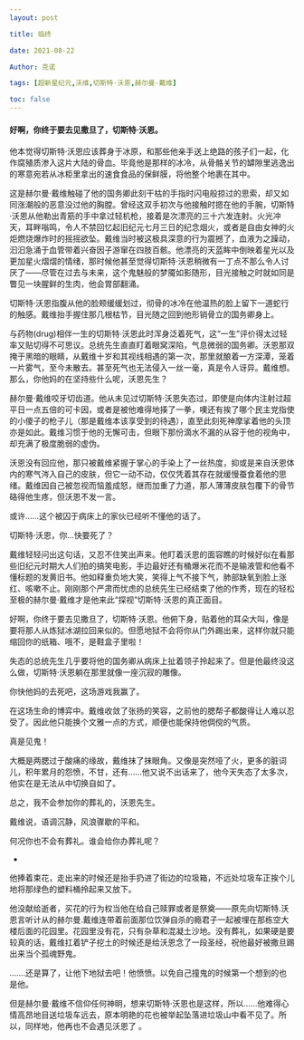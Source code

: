 ```yaml
---
layout: post

title: 临终 

date: 2021-08-22

Author: 克诺

tags: [超新星纪元,沃维,切斯特·沃恩,赫尔曼·戴维]

toc: false
---
```

#### 好啊，你终于要去见撒旦了，切斯特·沃恩。

他本觉得切斯特·沃恩应该葬身于冰原，和那些他亲手送上绝路的孩子们一起，化作腐殖质渗入这片大陆的骨血。毕竟他是那样的冰冷，从骨骼关节的罅隙里逃逸出的寒意宛若从冰柜里拿出的速食食品的保鲜膜，将他整个地裹在其中。

这是赫尔曼·戴维触碰了他的国务卿此刻干枯的手指时闪电般掠过的思索，却又如同涨潮般的恶意没过他的胸膛。曾经这双手初次与他接触时摁在他的手腕，切斯特·沃恩从他勒出青筋的手中拿过轻机枪，接着是次漂亮的三十六发连射。火光冲天，耳畔嗡鸣，令人不禁回忆起旧纪元七月三日的纪念烟火，或者是自由女神的火炬燃烧爆炸时的摇摇欲坠。戴维当时被这极具深意的行为震撼了，血液为之躁动，汩汩急涌于血管带着兴奋因子游窜在四肢百骸。他漂亮的天蓝眸中倒映着星光以及更加星火熠熠的情绪，那时候他甚至觉得切斯特·沃恩稍微有一丁点不那么令人讨厌了——尽管在过去与未来，这个鬼魅般的梦魇如影随形，目光接触之时就如同是瞥见一块腥鲜的生肉，他会胃部翻涌。

切斯特·沃恩指腹从他的脸颊缓缓划过，彻骨的冰冷在他温热的脸上留下一道蛇行的触感。戴维抬手握住那几根枯节，目光随之回到他形销骨立的国务卿身上。

与药物(drug)相伴一生的切斯特·沃恩此时浑身泛着死气，这“一生”评价得太过轻率又贴切得不可思议。总统先生直直盯着眼窝深陷，气息微弱的国务卿。沃恩那双掩于黑暗的眼睛，从戴维十岁和其视线相遇的第一次，那里就酿着一方深潭，笼着一片雾气，至今未散去。甚至死气也无法侵入一丝一毫，真是令人讶异。戴维想。那么，你他妈的在坚持些什么呢，沃恩先生？

赫尔曼·戴维咬牙切齿道。他从未见过切斯特·沃恩失态过，即使是向体内注射过超平日一点五倍的可卡因，或者是被他难得地揍了一拳，噢还有挨了哪个民主党指使的小傻子的枪子儿（那是戴维本该享受到的待遇），直至此刻死神摩挲着他的头顶亦是如此。戴维习惯于他的无懈可击，但眼下那份滴水不漏的从容于他的视角中，却充满了极度脆弱的虚伪。

沃恩没有回应他，那只被戴维紧握于掌心的手染上了一丝热度，抑或是来自沃恩体内的寒气涔入自己的皮肤，但它一动不动，仅仅凭着其存在就缓慢蚕食着他的思绪。戴维因自己被忽视而恼羞成怒，继而加重了力道，那人薄薄皮肤包覆下的骨节硌得他生疼，但沃恩不发一言。

或许……这个被囚于病床上的家伙已经听不懂他的话了。

切斯特·沃恩，你…快要死了？

戴维轻轻问出这句话，又忍不住笑出声来。他盯着沃恩的面容瞧的时候好似在看那些旧纪元时期大人们拍的搞笑电影，手边最好还有桶爆米花而不是输液管和他看不懂标题的发黄旧书。他如释重负地大笑，笑得上气不接下气，肺部缺氧到脸上涨红、咳嗽不止。刚刚那个严肃而忧虑的总统先生已经结束了他的作秀，现在的轻松至极的赫尔曼·戴维才是他来此“探视”切斯特·沃恩的真正面目。

好啊，你终于要去见撒旦了，切斯特·沃恩。他俯下身，贴着他的耳朵大叫，像是要将那人从炼狱冰湖拉回来似的。但愿地狱不会将你从门外踢出来，这样你就只能缩回你的纸箱、哦不，是鞋盒子里啦！

失态的总统先生几乎要将他的国务卿从病床上扯着领子拎起来了。但是他最终没这么做，切斯特·沃恩躺在那里就像一座沉寂的雕像。

你快他妈的去死吧，这场游戏我赢了。

在这场生命的博弈中。戴维收敛了张扬的笑容，之前他的腮帮子都酸得让人难以忍受了。因此他只能换个文雅一点的方式，顺便也能保持他倜傥的气质。

真是见鬼！

大概是两腮过于酸痛的缘故，戴维抹了抹眼角。又像是突然哑了火，更多的脏词儿，积年累月的怨愤，不甘，还有……他又说不出话来了，他今天失态了太多次，他实在是无法从中切换自如了。

总之，我不会参加你的葬礼的，沃恩先生。

戴维说，语调沉静，风浪骤歇的平和。

何况你也不会有葬礼。谁会给你办葬礼呢？

-
他捧着束花，走出来的时候还是抬手扔进了街边的垃圾箱，不远处垃圾车正挨个儿地将那绿色的塑料桶拎起来又放下。

他没献给逝者，买花的行为权当他在给自己赎罪或者是祭奠——原先向切斯特.沃恩言听计从的赫尔曼.戴维连带着前面那位饮弹自杀的瘾君子一起被埋在那栋空大楼后面的花园里。花园里没有花，只有杂草和混凝土沙地。没有葬礼，如果硬是要较真的话，戴维扛着铲子挖土的时候还是给沃恩念了一段圣经，祝他最好被撒旦踢出来当个孤魂野鬼。

.……还是算了，让他下地狱去吧！他愤愤。以免自己撞鬼的时候第一个想到的也是他。

但是赫尔曼·戴维不信仰任何神眀，想来切斯特·沃恩也是这样，所以……他难得心情高昂地目送垃圾车远去，原本明艳的花也被举起坠落进垃圾山中看不见了。所以，同样地，他再也不会遇见沃恩了 。
